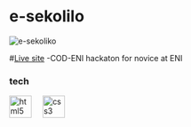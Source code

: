 # e-sekolilo

![e-sekoliko](https://i.postimg.cc/FK3zYcZR/Capture-d-cran-du-2024-06-18-08-16-22.png)

#[Live site]([https://devoli-l1ig.netlify.app]) 
-COD-ENI hackaton for novice at ENI

### tech
<img src="https://skillicons.dev/icons?i=html" height="40" alt="html5 logo"  />
  <img width="12" />
<img src="https://skillicons.dev/icons?i=css" height="40" alt="css3 logo"  />
 <img width="12" />

